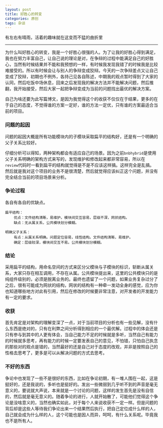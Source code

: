 ```yaml
---
layout: post
title: 好胜心的转变
categories: 原创
tags: 杂谈
---
```


有左右有晴雨，活着的趣味就在这变而不猛的曲折里

<!--more-->

* * *

为什么叫好胜心的转变，我是一个好胜心很强的人。为了让我的好胜心得到满足，我也在努力丰富自己，让自己说的理论是对，在争辩的过程中能满足自己的好胜心，当然有时候结果并不能和我预想的一样，有时候我发现我错了的时候我是比较难接受的。所以有时候会让与别人的争辩变成狡辩。今天的一次争辩差点又让自己变成了狡辩，初期也不例外，各持己见各自陈述，中期我的观点暂时得到了大家的认同，然后吃饭中场休息，回来之后发现我的解决方法并不能解决问题，然后推翻，我开始接受，然后大家一起把争辩变成为当前的问题找出最优的解决方案。

自己为啥还要为此写篇博文，是因为我觉得这个的收获不仅仅在于结果，更多的在于自己的态度，不觉得谁的方案一定好，谁的方法一定优，只有谁的方案最适合当前的项目。

### 问题的起因

问题的起因大概是所有功能模块内的子模块采取扁平的结构好，还是有一个明确的父子关系比较好。

仔细分析可以得知，两种架构都会有适应自己的场景。因为之前`bnbhybrid`是使用父子关系明确的架构方式来写的，发现维护和修改起来都非常容易，所以在`review`代码时一看到扁平的结构就觉得是不是不应该这样搞。这样完全是乱搞。然后就是我对这个项目的业务不是很清楚，然后就觉得应该纠正这个问题，并没有完全结合当前的项目场景来分析。

### 争论过程

各自有各自的优缺点。

    扁平结构：
        优点：文件结构清晰，易维护。模块间交互容易，层级不深，网状结构。
        缺点：无从属关系，公共模块划分模糊。

    明确父子关系：
        有点：从属关系明确。问题定位容易，线性结构。文件结构清晰，易维护。
        确定：层级较深，模块间交互不易。公共模块划分模糊。

### 结论

采用扁平的结构，用命名空间的方式来区分父模块与子模块的标识，斩断从属关系，大家只存在相互调用，不存在从属。公共模块提出来，这里的公共模块只的是纯组件级别的，必须是脱离业务的。最终也遗留了一个问题，如果业务复杂过分了之后，很有可能成为网状的结构，网状的结构有一种牵一发动全身的感觉，应为你也知道哪些地方对此有引用，然后在修改的时候要非常注意，对开发者的开发能力有一定的要求。

### 收获

首先肯定是对架构的理解变深了一点，对于当前项目的分析也有一些见解，没有什么东西是绝对的，只有在利弊之间分析得到相应的一个最优解。过程中的体会还是只有参与到其中的人更有体会，当自己能力不足的时候就是多听，当然自己有能力的时候就多思考，再有能力的时候一定要发表自己的意见，不怕错，只怕自己执念的那些对的观点是错的，当然最好的还是自己对于态度的改观，并非是按照自己的性格去思考了，更多是可以从解决问题的方式去思考。

### 不好的东西

争论中也发现了一些不是很好的东西，比如在争论初期，有一堆人围在一起，这是挺好的，还是我说的，多听也是挺好的。发出一些微弱到几乎听不到的声音是毫无意义的，要说就大声说，本来就是一个讨论的问题，这样的发生首先是没有自信的，然后就是毫无意义的。随着争论的进行，人就开始散了，可能他们觉得这个争论是没啥意义的，当然也确实如此，对于每个人来说收获不一定一样。但是问题的背后却是这些人等待我们争论出来一个结果然后执行，把自己定位成什么样的人，自己就会成为什么样的人，这个可能也是因人而异，呵呵，有什么关系呢。毕竟我也不是所有人。

